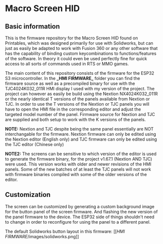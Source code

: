 # Macro Screen HID
## Basic information
This is the firmware repository for the Macro Screen HID found on Printables, which was designed primarily for use with Solidworks, but can just as easily be adapted to work with Fusion 360 or any other software that has the capability of binding custom keycombinations to functions/features of the software. In theory it could even be used perfectly fine for quick access to all sorts of commands used in RTS or MMO games.

The main content of this repository consists of the firmware for the ESP32 S3 microcontroller. In the __\_HMI FIRMWARE\___ folder you can find the firmware source as well as a precompiled binary for use with the TJC4024K032_011R HMI display I used with my version of the project. The project can however as easily be build using the Nextion NX4024K032_011R or the nearly identical T versions of the panels available from Nextion or TJC.
In order to use the T versions of the Nextion or TJC panels you will have to open the HMI file in the corresponding editor and adjust the targeted model number of the panel. Firmware source for Nextion and TJC are supplied and both setup to work with the K versions of the panels.

__NOTE:__ Nextion and TJC despite being the same panel essentially are NOT interchangable for the firmware. Nextion firmware can only be edited using the Nextion editor (English only) and TJC firmware can only be edited using the TJC editor (Chinese only)

__NOTE2:__ The screens can be sensitive to which version of the editor is used to generate the firmware binary, for the project v1.67.1 (Nextion AND TJC) were used. This version works with older and newer revisions of the HMI panels. Some of the new batches of at least the TJC panels will not work with firmware binaries compiled with some of the older versions of the editor.

## Customization
The screen can be customized by generating a custom background image for the button panel of the screen firmware. And flashing the new version of the panel firmware to the device. The ESP32 side of things shouldn't need to change in order to reconfigure for using the panel to a different panel.

The default Solidworks button layout in this firmware:
[[_HMI FIRMWARE_/images/solidworks.png]]